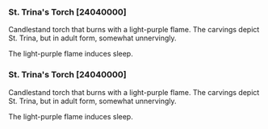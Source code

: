 ### St. Trina's Torch [24040000]

Candlestand torch that burns with a light-purple flame. The carvings depict St. Trina, but in adult form, somewhat unnervingly.

The light-purple flame induces sleep.### St. Trina's Torch [24040000]

Candlestand torch that burns with a light-purple flame. The carvings depict St. Trina, but in adult form, somewhat unnervingly.

The light-purple flame induces sleep.